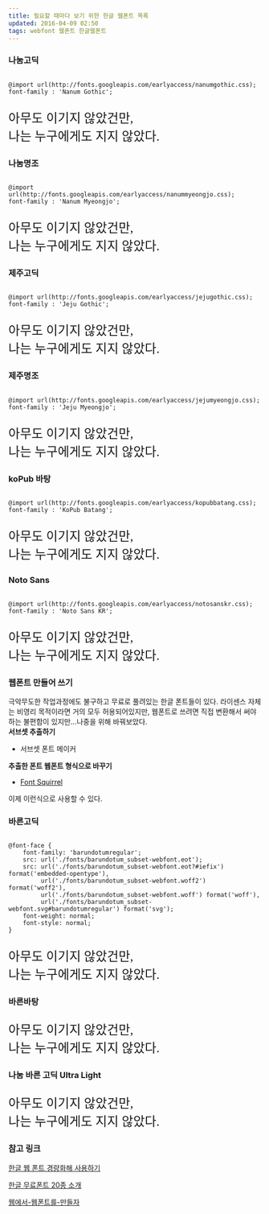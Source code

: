 ```yaml
---
title: 필요할 때마다 보기 위한 한글 웹폰트 목록 
updated: 2016-04-09 02:50
tags: webfont 웹폰트 한글웹폰트
---
```


### 나눔고딕 
<pre><code class="language-css">
@import url(http://fonts.googleapis.com/earlyaccess/nanumgothic.css);
font-family : 'Nanum Gothic';
</code></pre>

<p style="font-family : 'Nanum Gothic';font-size:25px;">아무도 이기지 않았건만, <br>나는 누구에게도 지지 않았다.</p>

### 나눔명조 
<pre><code class="language-css">
@import url(http://fonts.googleapis.com/earlyaccess/nanummyeongjo.css);
font-family : 'Nanum Myeongjo';
</code></pre>
<p style="font-family : 'Nanum Myeongjo';font-size:25px;">아무도 이기지 않았건만, <br>나는 누구에게도 지지 않았다.</p>

### 제주고딕
<pre><code class="language-css">
@import url(http://fonts.googleapis.com/earlyaccess/jejugothic.css);
font-family : 'Jeju Gothic';
</code></pre>
<p style="font-family : 'Jeju Gothic';font-size:25px;">아무도 이기지 않았건만, <br>나는 누구에게도 지지 않았다.</p>

### 제주명조
<pre><code class="language-css">
@import url(http://fonts.googleapis.com/earlyaccess/jejumyeongjo.css);
font-family : 'Jeju Myeongjo';
</code></pre>
<p style="font-family : 'Jeju Myeongjo';font-size:25px;">아무도 이기지 않았건만, <br>나는 누구에게도 지지 않았다.</p>

### koPub 바탕 
<pre><code class="language-css">
@import url(http://fonts.googleapis.com/earlyaccess/kopubbatang.css);
font-family : 'KoPub Batang';
</code></pre>
<p style="font-family : 'KoPub Batang';font-size:25px;">아무도 이기지 않았건만, <br>나는 누구에게도 지지 않았다.</p>

### Noto Sans 
<pre><code class="language-css">
@import url(http://fonts.googleapis.com/earlyaccess/notosanskr.css);
font-family : 'Noto Sans KR';
</code></pre>
<p style="font-family : 'Noto Sans KR';font-size:25px;">아무도 이기지 않았건만, <br>나는 누구에게도 지지 않았다.</p>

### 웹폰트 만들어 쓰기 

극악무도한 작업과정에도 불구하고 무료로 풀려있는 한글 폰트들이 있다. 라이센스 자체는 비영리 목적이라면 거의 모두 허용되어있지만, 웹폰트로 쓰려면 직접 변환해서 써야하는 불편함이 있지만...나중을 위해 바꿔보았다.     
**서브셋 추출하기**    
  - 서브셋 폰트 메이커

**추출한 폰트 웹폰트 형식으로 바꾸기**    
  - [Font Squirrel](https://www.fontsquirrel.com/tools/webfont-generator)

    
이제 이런식으로 사용할 수 있다.    

### 바른고딕 
<pre><code class="language-css">
@font-face {
    font-family: 'barundotumregular';
    src: url('./fonts/barundotum_subset-webfont.eot');
    src: url('./fonts/barundotum_subset-webfont.eot?#iefix') format('embedded-opentype'),
         url('./fonts/barundotum_subset-webfont.woff2') format('woff2'),
         url('./fonts/barundotum_subset-webfont.woff') format('woff'),
         url('./fonts/barundotum_subset-webfont.svg#barundotumregular') format('svg');
    font-weight: normal;
    font-style: normal;
}
</code></pre>
<p style="font-family : 'barundotumregular';font-size:25px;">아무도 이기지 않았건만, <br>나는 누구에게도 지지 않았다.</p>

### 바른바탕
<p style="font-family : 'bareunbatangotf1light';font-size:25px;">아무도 이기지 않았건만, <br>나는 누구에게도 지지 않았다.</p>

### 나눔 바른 고딕 Ultra Light
<p style="font-family : 'nanumbarungothicregular';font-size:25px;">아무도 이기지 않았건만, <br>나는 누구에게도 지지 않았다.</p>

### 참고 링크 

[한글 웹 폰트 경량화해 사용하기](http://blog.coderifleman.com/post/111825720099/%ED%95%9C%EA%B8%80-%EC%9B%B9-%ED%8F%B0%ED%8A%B8-%EA%B2%BD%EB%9F%89%ED%99%94%ED%95%B4-%EC%82%AC%EC%9A%A9%ED%95%98%EA%B8%B0)

[한글 무료폰트 20종 소개](http://post.naver.com/viewer/postView.nhn?volumeNo=3991206&memberNo=2531350&clipNo=32)    

[웹에서-웹폰트를-만들자](http://blog.luc1el.com/entry/%EC%9B%B9%EC%97%90%EC%84%9C-%EC%9B%B9%ED%8F%B0%ED%8A%B8%EB%A5%BC-%EB%A7%8C%EB%93%A4%EC%9E%90)    

